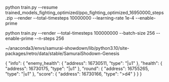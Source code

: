 





python train.py --resume trained_models_fighting_optimized/ppo_fighting_optimized_16950000_steps.zip --render --total-timesteps 10000000  --learning-rate 1e-4 --enable-prime



python train.py --render --total-timesteps 100000000  --batch-size 256 --enable-prime --n-steps 256


~/anaconda3/envs/samurai-showdown/lib/python3.10/site-packages/retro/data/stable/SamuraiShodown-Genesis

{
  "info": {
    "enemy_health": {
      "address": 16730511,
      "type": "|u1"
    },
    "health": {
      "address": 16730175,
      "type": "|u1"
    },
    "round": {
      "address": 16755265,
      "type": "|u1"
    },
    "score": {
      "address": 16730166,
      "type": ">d4"
    }
  }
}
